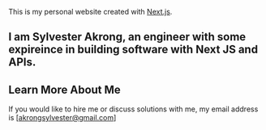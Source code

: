 This is my personal website created with [Next.js](https://nextjs.org/).

## I am Sylvester Akrong, an engineer with some expireince in building software with Next JS and APIs.



## Learn More About Me

If you would like to hire me or discuss solutions with me, 
my email address is [akrongsylvester@gmail.com]
